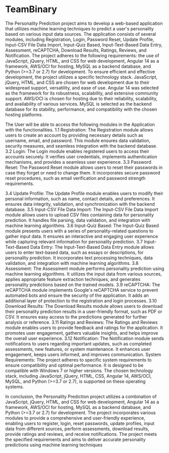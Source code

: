 # TeamBinary
The Personality Prediction project aims to develop a web-based application that utilizes machine learning techniques to predict a user's personality based on various input data sources. The application consists of several modules, including Registration, Login, Password Reset, Update Profile, Input-CSV File Data Import, Input-Quiz Based, Input-Text-Based Data Entry, Assessment, reCAPTCHA, Download Results, Ratings, Reviews, and Notification. The project adheres to the following requirements: the use of JavaScript, jQuery, HTML, and CSS for web development, Angular 14 as a framework, AWS/OCI for hosting, MySQL as a backend database, and Python (>=3.7 or 2.7) for development. 
To ensure efficient and effective development, the project utilizes a specific technology stack. JavaScript, jQuery, HTML, and CSS are chosen for web development due to their widespread support, versatility, and ease of use. Angular 14 was selected as the framework for its robustness, scalability, and extensive community support. AWS/OCI is chosen for hosting due to their reliability, scalability, and availability of various services. MySQL is selected as the backend database for its stability, performance, and compatibility with the chosen hosting platforms. 

The User will be able to access the following modules in the Application with the functionalities.
1.1 Registration:
The Registration module allows users to create an account by providing necessary details such as username, email, and password. This module ensures data validation, security measures, and seamless integration with the backend database.
3.2 Login:
The Login module enables registered users to access their accounts securely. It verifies user credentials, implements authentication mechanisms, and provides a seamless user experience.
3.3 Password Reset:
The Password Reset module allows users to reset their passwords in case they forget or need to change them. It incorporates secure password reset procedures, such as email verification and password strength requirements.

3.4 Update Profile:
The Update Profile module enables users to modify their personal information, such as name, contact details, and preferences. It ensures data integrity, validation, and synchronization with the backend database.
3.5 Input-CSV File Data Import:
The Input-CSV File Data Import module allows users to upload CSV files containing data for personality prediction. It handles file parsing, data validation, and integration with machine learning algorithms.
3.6 Input-Quiz Based:
The Input-Quiz Based module presents users with a series of personality-related questions to gather input data. It ensures an interactive and engaging user experience while capturing relevant information for personality prediction.
3.7 Input-Text-Based Data Entry:
The Input-Text-Based Data Entry module allows users to enter text-based data, such as essays or descriptions, for personality prediction. It incorporates text processing techniques, data validation, and integration with machine learning algorithms.
3.8 Assessment:
The Assessment module performs personality prediction using machine learning algorithms. It utilizes the input data from various sources, applies appropriate feature extraction techniques, and generates personality predictions based on the trained models.
3.9 reCAPTCHA:
The reCAPTCHA module implements Google's reCAPTCHA service to prevent automated bots and ensure the security of the application. It adds an additional layer of protection to the registration and login processes.
3.10 Download Results:
The Download Results module allows users to download their personality prediction results in a user-friendly format, such as PDF or CSV. It ensures easy access to the predictions generated for further analysis or reference.
3.11 Ratings and Reviews:
The Ratings and Reviews module enables users to provide feedback and ratings for the application. It promotes user engagement, gathers valuable insights, and helps improve the overall user experience.
3.12 Notification:
The Notification module sends notifications to users regarding important updates, such as completed assessments, new features, or system maintenance. It enhances user engagement, keeps users informed, and improves communication.
System Requirements: The project adheres to specific system requirements to ensure compatibility and optimal performance. It is designed to be compatible with Windows 7 or higher versions. The chosen technology stack, including JavaScript, jQuery, HTML, CSS, Angular 14, AWS/OCI, MySQL, and Python (>=3.7 or 2.7), is supported on these operating systems.

In conclusion, the Personality Prediction project utilizes a combination of JavaScript, jQuery, HTML, and CSS for web development, Angular 14 as a framework, AWS/OCI for hosting, MySQL as a backend database, and Python (>=3.7 or 2.7) for development. The project incorporates various modules to provide a comprehensive and user-friendly experience, enabling users to register, login, reset passwords, update profiles, input data from different sources, perform assessments, download results, provide ratings and reviews, and receive notifications. The project meets the specified requirements and aims to deliver accurate personality predictions using machine learning techniques
